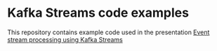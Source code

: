 # Kafka Streams code examples

This repository contains example code used in the presentation
[Event stream processing using Kafka Streams](https://www.eventbrite.com/e/tech-talks-event-stream-processing-using-kafka-streams-tickets-38942304481)
